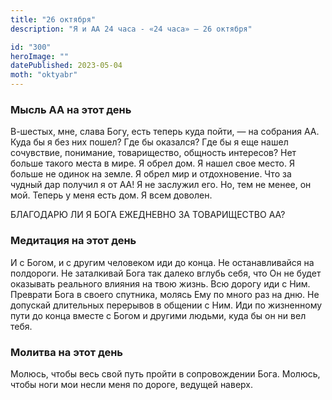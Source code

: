 ```yaml
---
title: "26 октября"
description: "Я и АА 24 часа - «24 часа» — 26 октября"

id: "300"
heroImage: ""
datePublished: 2023-05-04
moth: "oktyabr"
---
```


### Мысль АА на этот день

В-шестых, мне, слава Богу, есть теперь куда пойти, — на собрания АА. Куда бы я
без них пошел? Где бы оказался? Где бы я еще нашел сочувствие, понимание,
товарищество, общность интересов? Нет больше такого места в мире. Я обрел дом.
Я нашел свое место. Я больше не одинок на земле. Я обрел мир и отдохновение.
Что за чудный дар получил я от АА! Я не заслужил его. Но, тем не менее, он
мой. Теперь у меня есть дом. Я всем доволен.

БЛАГОДАРЮ ЛИ Я БОГА ЕЖЕДНЕВНО ЗА ТОВАРИЩЕСТВО АА?

### Медитация на этот день

И с Богом, и с другим человеком иди до конца. Не останавливайся на полдороги.
Не заталкивай Бога так далеко вглубь себя, что Он не будет оказывать реального
влияния на твою жизнь. Всю дорогу иди с Ним. Преврати Бога в своего спутника,
молясь Ему по много раз на дню. Не допускай длительных перерывов в общении с
Ним. Иди по жизненному пути до конца вместе с Богом и другими людьми, куда бы
он ни вел тебя.

### Молитва на этот день

Молюсь, чтобы весь свой путь пройти в сопровождении Бога. Молюсь, чтобы ноги
мои несли меня по дороге, ведущей наверх.
